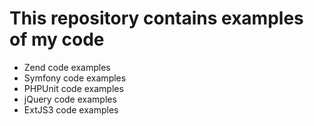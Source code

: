 # This repository contains examples of my code

* Zend code examples
* Symfony code examples
* PHPUnit code examples
* jQuery code examples
* ExtJS3 code examples
